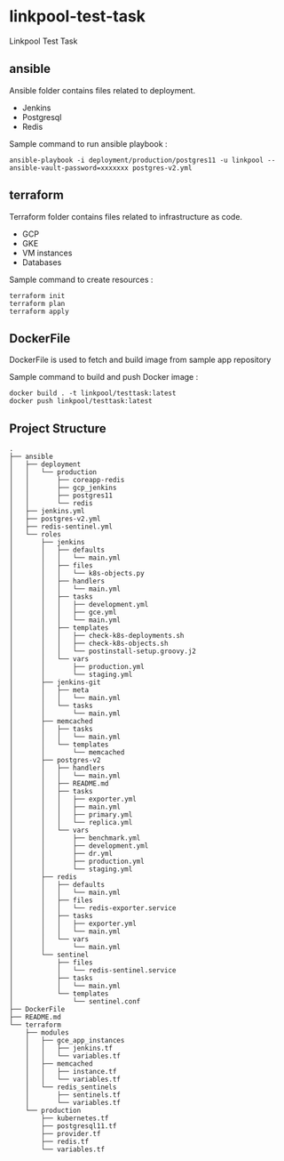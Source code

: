 # linkpool-test-task
Linkpool Test Task

## ansible 

Ansible folder contains files related to deployment.

- Jenkins
- Postgresql
- Redis

Sample command to run ansible playbook : 

```
ansible-playbook -i deployment/production/postgres11 -u linkpool --ansible-vault-password=xxxxxxx postgres-v2.yml
```

## terraform

Terraform folder contains files related to infrastructure as code.

- GCP
- GKE
- VM instances
- Databases

Sample command to create resources :

```
terraform init
terraform plan
terraform apply

```

## DockerFile

DockerFile is used to fetch and build image from sample app repository

Sample command to build and push Docker image :

```
docker build . -t linkpool/testtask:latest
docker push linkpool/testtask:latest
```

## Project Structure

```
.
├── ansible
│   ├── deployment
│   │   └── production
│   │       ├── coreapp-redis
│   │       ├── gcp_jenkins
│   │       ├── postgres11
│   │       └── redis
│   ├── jenkins.yml
│   ├── postgres-v2.yml
│   ├── redis-sentinel.yml
│   └── roles
│       ├── jenkins
│       │   ├── defaults
│       │   │   └── main.yml
│       │   ├── files
│       │   │   └── k8s-objects.py
│       │   ├── handlers
│       │   │   └── main.yml
│       │   ├── tasks
│       │   │   ├── development.yml
│       │   │   ├── gce.yml
│       │   │   └── main.yml
│       │   ├── templates
│       │   │   ├── check-k8s-deployments.sh
│       │   │   ├── check-k8s-objects.sh
│       │   │   └── postinstall-setup.groovy.j2
│       │   └── vars
│       │       ├── production.yml
│       │       └── staging.yml
│       ├── jenkins-git
│       │   ├── meta
│       │   │   └── main.yml
│       │   └── tasks
│       │       └── main.yml
│       ├── memcached
│       │   ├── tasks
│       │   │   └── main.yml
│       │   └── templates
│       │       └── memcached
│       ├── postgres-v2
│       │   ├── handlers
│       │   │   └── main.yml
│       │   ├── README.md
│       │   ├── tasks
│       │   │   ├── exporter.yml
│       │   │   ├── main.yml
│       │   │   ├── primary.yml
│       │   │   └── replica.yml
│       │   └── vars
│       │       ├── benchmark.yml
│       │       ├── development.yml
│       │       ├── dr.yml
│       │       ├── production.yml
│       │       └── staging.yml
│       ├── redis
│       │   ├── defaults
│       │   │   └── main.yml
│       │   ├── files
│       │   │   └── redis-exporter.service
│       │   ├── tasks
│       │   │   ├── exporter.yml
│       │   │   └── main.yml
│       │   └── vars
│       │       └── main.yml
│       └── sentinel
│           ├── files
│           │   └── redis-sentinel.service
│           ├── tasks
│           │   └── main.yml
│           └── templates
│               └── sentinel.conf
├── DockerFile
├── README.md
└── terraform
    ├── modules
    │   ├── gce_app_instances
    │   │   ├── jenkins.tf
    │   │   └── variables.tf
    │   ├── memcached
    │   │   ├── instance.tf
    │   │   └── variables.tf
    │   └── redis_sentinels
    │       ├── sentinels.tf
    │       └── variables.tf
    └── production
        ├── kubernetes.tf
        ├── postgresql11.tf
        ├── provider.tf
        ├── redis.tf
        └── variables.tf
```
